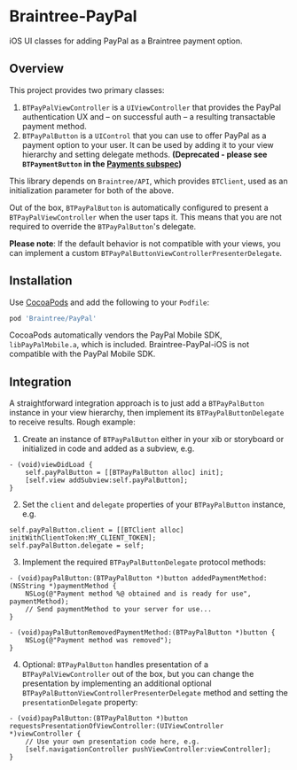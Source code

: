 # Braintree-PayPal

iOS UI classes for adding PayPal as a Braintree payment option.

## Overview

This project provides two primary classes:

1. `BTPayPalViewController` is a `UIViewController` that provides the PayPal authentication UX and – on successful auth – a resulting transactable payment method.
2. `BTPayPalButton` is a `UIControl` that you can use to offer PayPal as a payment option to your user. It can be used by adding it to your view hierarchy and setting delegate methods. **(Deprecated - please see `BTPaymentButton` in the [Payments subspec](../Payments))**

This library depends on `Braintree/API`, which provides `BTClient`, used as an initialization parameter for both of the above.

Out of the box, `BTPayPalButton` is automatically configured to present a `BTPayPalViewController`
when the user taps it. This means that you are not required to override the `BTPayPalButton`'s delegate.

**Please note**: If the default behavior is not compatible with your views, you can implement a
 custom `BTPayPalButtonViewControllerPresenterDelegate`.

## Installation

Use [CocoaPods](https://cocoapods.com) and add the following to your `Podfile`:

```ruby
pod 'Braintree/PayPal'
```

CocoaPods automatically vendors the PayPal Mobile SDK, `libPayPalMobile.a`, which is included. Braintree-PayPal-iOS is not compatible with the PayPal Mobile SDK.

## Integration

A straightforward integration approach is to just add a `BTPayPalButton` instance in your view hierarchy, then implement its `BTPayPalButtonDelegate` to receive results. Rough example:

1. Create an instance of `BTPayPalButton` either in your xib or storyboard or initialized in code and added as a subview, e.g.

```obj-c
- (void)viewDidLoad {
    self.payPalButton = [[BTPayPalButton alloc] init];
    [self.view addSubview:self.payPalButton];
}
```

2. Set the `client` and `delegate` properties of your `BTPayPalButton` instance, e.g.

```obj-c
self.payPalButton.client = [[BTClient alloc] initWithClientToken:MY_CLIENT_TOKEN];
self.payPalButton.delegate = self;
```

3. Implement the required `BTPayPalButtonDelegate` protocol methods:

```obj-c
- (void)payPalButton:(BTPayPalButton *)button addedPaymentMethod:(NSString *)paymentMethod {
    NSLog(@"Payment method %@ obtained and is ready for use", paymentMethod);
    // Send paymentMethod to your server for use...
}

- (void)payPalButtonRemovedPaymentMethod:(BTPayPalButton *)button {
    NSLog(@"Payment method was removed");
}
```

4. Optional: `BTPayPalButton` handles presentation of a `BTPayPalViewController` out of the box, but you can change the presentation by implementing
an additional optional `BTPayPalButtonViewControllerPresenterDelegate` method and setting the `presentationDelegate` property:

```obj-c
- (void)payPalButton:(BTPayPalButton *)button requestsPresentationOfViewController:(UIViewController *)viewController {
    // Use your own presentation code here, e.g.
    [self.navigationController pushViewController:viewController];
}
```
